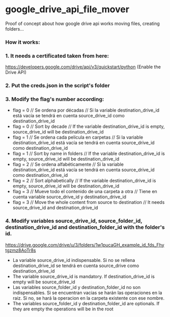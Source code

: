 # google_drive_api_file_mover
Proof of concept about how google drive api works moving files, creating folders...

### How it works:
### 1. It needs a certificated taken from here:
https://developers.google.com/drive/api/v3/quickstart/python   (Enable the Drive API)

### 2. Put the creds.json in the script's folder 

### 3. Modify the flag's number according:
  - flag = 0 // Se ordena por décadas // Si la variable destination_drive_id está vacía se tendrá en cuenta source_drive_id como destination_drive_id
  - flag = 0 // Sort by decade // If the variable destination_drive_id is empty, source_drive_id will be destination_drive_id
  - flag = 1 // Se ordena cada pelicula en carpetas // Si la variable destination_drive_id está vacía se tendrá en cuenta source_drive_id como destination_drive_id
  - flag = 1 // Sort by name in folders // If the variable destination_drive_id is empty, source_drive_id will be destination_drive_id
  - flag = 2 // Se ordena alfabéticamente // Si la variable destination_drive_id está vacía se tendrá en cuenta source_drive_id como destination_drive_id
  - flag = 2 // Sort alphabetically // If the variable destination_drive_id is empty, source_drive_id will be destination_drive_id
  - flag = 3 // Mueve todo el contenido de una carpeta a otra // Tiene en cuenta variable source_drive_id y destination_drive_id
  - flag = 3 // Move the whole content from source to destination // It needs source_drive_id and destination_drive_id
  
### 4. Modify variables source_drive_id, source_folder_id, destination_drive_id and destination_folder_id with the folder's id.
  https://drive.google.com/drive/u/3/folders/1w1pucaGH_example_id_fds_Fhytgzmz8AoTr8s
  - La variable source_drive_id indispensable. Si no se rellena destination_drive_id se tendrá en cuenta source_drive como destination_drive_id 
  - The variable source_drive_id is mandatory. If destination_drive_id is empty will be source_drive_id
  - Las variables source_folder_id y destination_folder_id no son indispensables. Si se encuentran vacias se harán las operaciones en la raiz. Si no, se hará la operacion en la carpeta existente con ese nombre. 
  - The variables source_folder_id y destination_folder_id are optionals. If they are empty the operations will be in the root
